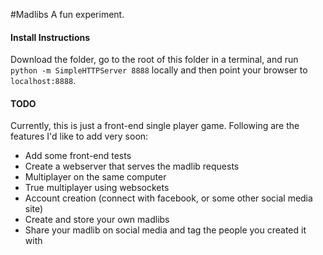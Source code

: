 #Madlibs
A fun experiment.

#### Install Instructions
Download the folder, go to the root of this folder in a terminal, and run `python -m SimpleHTTPServer 8888` locally and then point your browser to `localhost:8888`.

#### TODO
Currently, this is just a front-end single player game. Following are the features I'd like to add very soon:

- Add some front-end tests
- Create a webserver that serves the madlib requests
- Multiplayer on the same computer
- True multiplayer using websockets
- Account creation (connect with facebook, or some other social media site)
- Create and store your own madlibs
- Share your madlib on social media and tag the people you created it with
